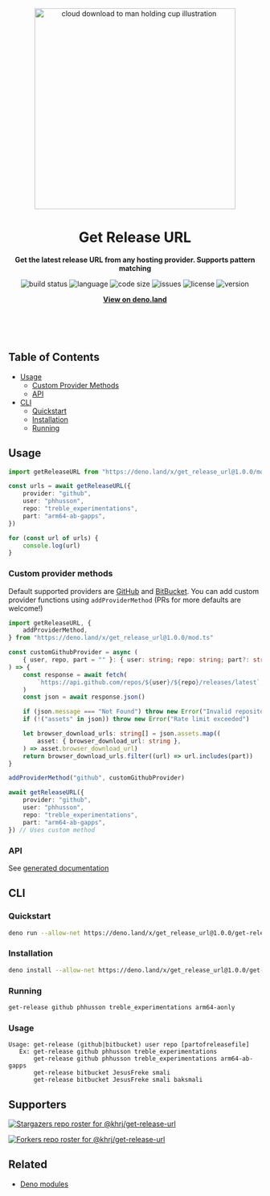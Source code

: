 <div align="center">
    <img src="assets/logo.svg" width="400" height="400" alt="cloud download to man holding cup illustration">
    <h1>Get Release URL</h1>
    <p>
        <b>Get the latest release URL from any hosting provider. Supports pattern matching</b>
    </p>
    <p>
        <img alt="build status" src="https://img.shields.io/github/workflow/status/khrj/get-release-url/Deno?label=checks" >
        <img alt="language" src="https://img.shields.io/github/languages/top/khrj/get-release-url" >
        <img alt="code size" src="https://img.shields.io/github/languages/code-size/khrj/get-release-url">
        <img alt="issues" src="https://img.shields.io/github/issues/khrj/get-release-url" >
        <img alt="license" src="https://img.shields.io/github/license/khrj/get-release-url">
        <img alt="version" src="https://img.shields.io/github/v/release/khrj/get-release-url">
    </p>
    <p>
        <b><a href="https://deno.land/x/get_release_url">View on deno.land</a></b>
    </p>
    <br>
    <br>
    <br>
</div>

## Table of Contents

- [Usage](#usage)
  - [Custom Provider Methods](#custom-provider-methods)
  - [API](#api)
- [CLI](#cli)
  - [Quickstart](#quickstart)
  - [Installation](#installation)
  - [Running](#running)

## Usage

```ts
import getReleaseURL from "https://deno.land/x/get_release_url@1.0.0/mod.ts"

const urls = await getReleaseURL({
    provider: "github",
    user: "phhusson",
    repo: "treble_experimentations",
    part: "arm64-ab-gapps",
})

for (const url of urls) {
    console.log(url)
}
```

### Custom provider methods

Default supported providers are [GitHub](https://github.com) and [BitBucket](https://bitbucket.org). You can add custom provider functions using `addProviderMethod` (PRs for more defaults are welcome!)

```ts
import getReleaseURL, {
    addProviderMethod,
} from "https://deno.land/x/get_release_url@1.0.0/mod.ts"

const customGithubProvider = async (
    { user, repo, part = "" }: { user: string; repo: string; part?: string },
) => {
    const response = await fetch(
        `https://api.github.com/repos/${user}/${repo}/releases/latest`,
    )
    const json = await response.json()

    if (json.message === "Not Found") throw new Error("Invalid repository")
    if (!("assets" in json)) throw new Error("Rate limit exceeded")

    let browser_download_urls: string[] = json.assets.map((
        asset: { browser_download_url: string },
    ) => asset.browser_download_url)
    return browser_download_urls.filter((url) => url.includes(part))
}

addProviderMethod("github", customGithubProvider)

await getReleaseURL({
    provider: "github",
    user: "phhusson",
    repo: "treble_experimentations",
    part: "arm64-ab-gapps",
}) // Uses custom method
```

### API

See [generated documentation](https://doc.deno.land/https/deno.land/x/get_release_url@1.0.0/mod.ts)

## CLI

### Quickstart

```bash
deno run --allow-net https://deno.land/x/get_release_url@1.0.0/get-release-url.ts github phhusson treble_experimentations arm64-aonly
```

### Installation

```bash
deno install --allow-net https://deno.land/x/get_release_url@1.0.0/get-release-url.ts
```

### Running

```bash
get-release github phhusson treble_experimentations arm64-aonly
```

### Usage

```
Usage: get-release (github|bitbucket) user repo [partofreleasefile]
   Ex: get-release github phhusson treble_experimentations
       get-release github phhusson treble_experimentations arm64-ab-gapps
       get-release bitbucket JesusFreke smali
       get-release bitbucket JesusFreke smali baksmali
```

## Supporters

[![Stargazers repo roster for @khrj/get-release-url](https://reporoster.com/stars/khrj/get-release-url)](https://github.com/khrj/get-release-url/stargazers)

[![Forkers repo roster for @khrj/get-release-url](https://reporoster.com/forks/khrj/get-release-url)](https://github.com/khrj/get-release-url/network/members)

## Related

- [Deno modules](https://github.com/khrj/deno-modules)
